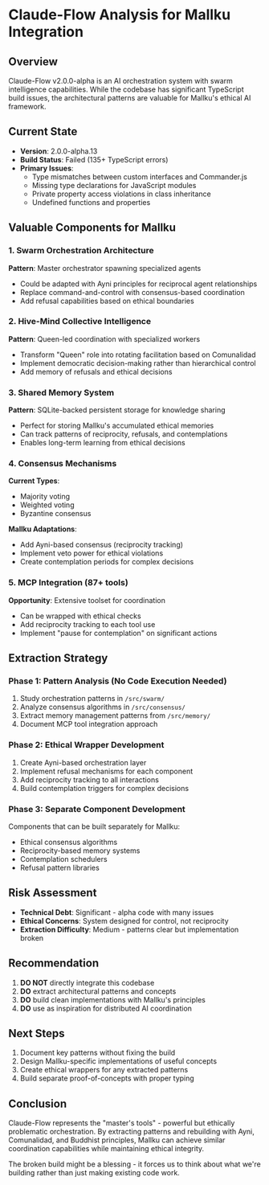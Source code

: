 # Claude-Flow Analysis for Mallku Integration

## Overview
Claude-Flow v2.0.0-alpha is an AI orchestration system with swarm intelligence capabilities. While the codebase has significant TypeScript build issues, the architectural patterns are valuable for Mallku's ethical AI framework.

## Current State
- **Version**: 2.0.0-alpha.13
- **Build Status**: Failed (135+ TypeScript errors)
- **Primary Issues**:
  - Type mismatches between custom interfaces and Commander.js
  - Missing type declarations for JavaScript modules
  - Private property access violations in class inheritance
  - Undefined functions and properties

## Valuable Components for Mallku

### 1. Swarm Orchestration Architecture
**Pattern**: Master orchestrator spawning specialized agents
- Could be adapted with Ayni principles for reciprocal agent relationships
- Replace command-and-control with consensus-based coordination
- Add refusal capabilities based on ethical boundaries

### 2. Hive-Mind Collective Intelligence
**Pattern**: Queen-led coordination with specialized workers
- Transform "Queen" role into rotating facilitation based on Comunalidad
- Implement democratic decision-making rather than hierarchical control
- Add memory of refusals and ethical decisions

### 3. Shared Memory System
**Pattern**: SQLite-backed persistent storage for knowledge sharing
- Perfect for storing Mallku's accumulated ethical memories
- Can track patterns of reciprocity, refusals, and contemplations
- Enables long-term learning from ethical decisions

### 4. Consensus Mechanisms
**Current Types**:
- Majority voting
- Weighted voting
- Byzantine consensus

**Mallku Adaptations**:
- Add Ayni-based consensus (reciprocity tracking)
- Implement veto power for ethical violations
- Create contemplation periods for complex decisions

### 5. MCP Integration (87+ tools)
**Opportunity**: Extensive toolset for coordination
- Can be wrapped with ethical checks
- Add reciprocity tracking to each tool use
- Implement "pause for contemplation" on significant actions

## Extraction Strategy

### Phase 1: Pattern Analysis (No Code Execution Needed)
1. Study orchestration patterns in `/src/swarm/`
2. Analyze consensus algorithms in `/src/consensus/`
3. Extract memory management patterns from `/src/memory/`
4. Document MCP tool integration approach

### Phase 2: Ethical Wrapper Development
1. Create Ayni-based orchestration layer
2. Implement refusal mechanisms for each component
3. Add reciprocity tracking to all interactions
4. Build contemplation triggers for complex decisions

### Phase 3: Separate Component Development
Components that can be built separately for Mallku:
- Ethical consensus algorithms
- Reciprocity-based memory systems
- Contemplation schedulers
- Refusal pattern libraries

## Risk Assessment
- **Technical Debt**: Significant - alpha code with many issues
- **Ethical Concerns**: System designed for control, not reciprocity
- **Extraction Difficulty**: Medium - patterns clear but implementation broken

## Recommendation
1. **DO NOT** directly integrate this codebase
2. **DO** extract architectural patterns and concepts
3. **DO** build clean implementations with Mallku's principles
4. **DO** use as inspiration for distributed AI coordination

## Next Steps
1. Document key patterns without fixing the build
2. Design Mallku-specific implementations of useful concepts
3. Create ethical wrappers for any extracted patterns
4. Build separate proof-of-concepts with proper typing

## Conclusion
Claude-Flow represents the "master's tools" - powerful but ethically problematic orchestration. By extracting patterns and rebuilding with Ayni, Comunalidad, and Buddhist principles, Mallku can achieve similar coordination capabilities while maintaining ethical integrity.

The broken build might be a blessing - it forces us to think about what we're building rather than just making existing code work.
